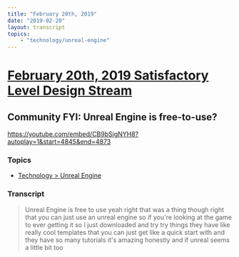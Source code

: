 ```yaml
---
title: "February 20th, 2019"
date: "2019-02-20"
layout: transcript
topics: 
    - "technology/unreal-engine"
---
```

# [February 20th, 2019 Satisfactory Level Design Stream](../2019-02-20.md)
## Community FYI: Unreal Engine is free-to-use?
https://youtube.com/embed/CB9bSigNYH8?autoplay=1&start=4845&end=4873
### Topics
* [Technology > Unreal Engine](../topics/technology/unreal-engine.md)

### Transcript

> Unreal Engine is free to use yeah right
> that was a thing though right that you
> can just use an unreal engine so if
> you're looking at the game to ever
> getting it so I just downloaded and try
> try things they have like really cool
> templates that you can just get like a
> quick start with and they have so many
> tutorials it's amazing honestly and if
> unreal seems a little bit too
